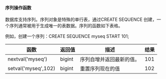 #### 序列操作函数

数据库支持序列。序列对象是特殊的单行表，通过CREATE SEQUENCE 创建，一个序列通常被用于生成唯一的表数据。序列的函数如下表格。

例如，创建一个序列：CREATE SEQUENCE myseq START 101;

| 函数                | 返回值 | 描述                     | 结果 |
| ------------------- | ------ | ------------------------ | ---- |
| nextval('myseq')    | bigint | 序列自增并返回最新的值。 | 101  |
| setval('myseq',102) | bigint | 重置序列现在的值         | 102  |

 
